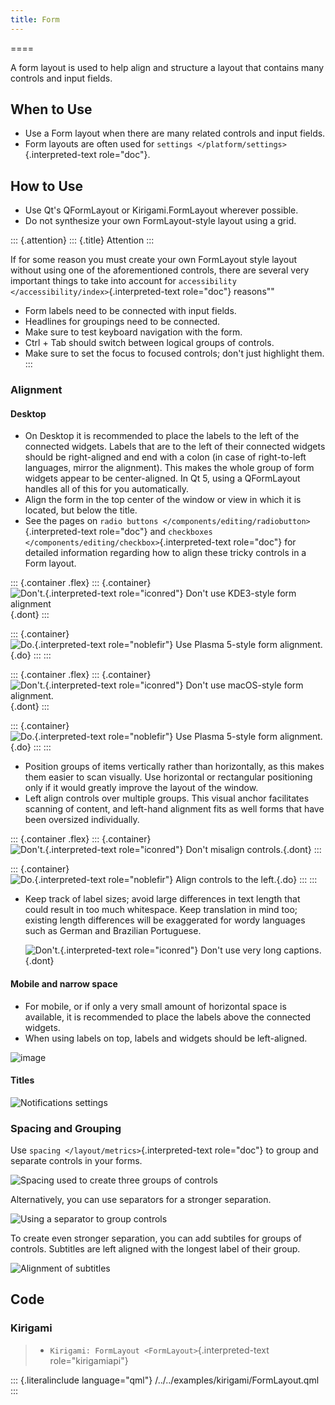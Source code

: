 ```yaml
---
title: Form
---
```

====

A form layout is used to help align and structure a layout that contains
many controls and input fields.

When to Use
-----------

-   Use a Form layout when there are many related controls and input
    fields.
-   Form layouts are often used for
    `settings </platform/settings>`{.interpreted-text role="doc"}.

How to Use
----------

-   Use Qt\'s QFormLayout or Kirigami.FormLayout wherever possible.
-   Do not synthesize your own FormLayout-style layout using a grid.

::: {.attention}
::: {.title}
Attention
:::

If for some reason you must create your own FormLayout style layout
without using one of the aforementioned controls, there are several very
important things to take into account for
`accessibility </accessibility/index>`{.interpreted-text role="doc"}
reasons\"\"

-   Form labels need to be connected with input fields.
-   Headlines for groupings need to be connected.
-   Make sure to test keyboard navigation with the form.
-   Ctrl + Tab should switch between logical groups of controls.
-   Make sure to set the focus to focused controls; don\'t just
    highlight them.
:::

### Alignment

#### Desktop

-   On Desktop it is recommended to place the labels to the left of the
    connected widgets. Labels that are to the left of their connected
    widgets should be right-aligned and end with a colon (in case of
    right-to-left languages, mirror the alignment). This makes the whole
    group of form widgets appear to be center-aligned. In Qt 5, using a
    QFormLayout handles all of this for you automatically.
-   Align the form in the top center of the window or view in which it
    is located, but below the title.
-   See the pages on
    `radio buttons </components/editing/radiobutton>`{.interpreted-text
    role="doc"} and
    `checkboxes </components/editing/checkbox>`{.interpreted-text
    role="doc"} for detailed information regarding how to align these
    tricky controls in a Form layout.

::: {.container .flex}
::: {.container}
![`Don't.`{.interpreted-text role="iconred"} Don\'t use KDE3-style form
alignment](/hig/Form_Align_KDE3.png){.dont}
:::

::: {.container}
![`Do.`{.interpreted-text role="noblefir"} Use Plasma 5-style form
alignment.](/hig/Form_Align_KDE5.png){.do}
:::
:::

::: {.container .flex}
::: {.container}
![`Don't.`{.interpreted-text role="iconred"} Don\'t use macOS-style form
alignment.](/hig/Form_Align_OSX.png){.dont}
:::

::: {.container}
![`Do.`{.interpreted-text role="noblefir"} Use Plasma 5-style form
alignment.](/hig/Form_Align_KDE5.png){.do}
:::
:::

-   Position groups of items vertically rather than horizontally, as
    this makes them easier to scan visually. Use horizontal or
    rectangular positioning only if it would greatly improve the layout
    of the window.
-   Left align controls over multiple groups. This visual anchor
    facilitates scanning of content, and left-hand alignment fits as
    well forms that have been oversized individually.

::: {.container .flex}
::: {.container}
![`Don't.`{.interpreted-text role="iconred"} Don\'t misalign
controls.](/hig/Form_Align_NO.png){.dont}
:::

::: {.container}
![`Do.`{.interpreted-text role="noblefir"} Align controls to the
left.](/hig/Form_Align_YES.png){.do}
:::
:::

-   Keep track of label sizes; avoid large differences in text length
    that could result in too much whitespace. Keep translation in mind
    too; existing length differences will be exaggerated for wordy
    languages such as German and Brazilian Portuguese.

    ![`Don't.`{.interpreted-text role="iconred"} Don\'t use very long
    captions.](/hig/Form_Align_Long.png){.dont}

#### Mobile and narrow space

-   For mobile, or if only a very small amount of horizontal space is
    available, it is recommended to place the labels above the connected
    widgets.
-   When using labels on top, labels and widgets should be left-aligned.

![image](/hig/Form_Align_YES_Mobile.png)

#### Titles

![Notifications settings](/hig/Settings-Notification-dark.png)

### Spacing and Grouping

Use `spacing </layout/metrics>`{.interpreted-text role="doc"} to group
and separate controls in your forms.

![Spacing used to create three groups of controls](/hig/Form3.png)

Alternatively, you can use separators for a stronger separation.

![Using a separator to group controls](/hig/Form4.png)

To create even stronger separation, you can add subtiles for groups of
controls. Subtitles are left aligned with the longest label of their
group.

![Alignment of subtitles](/hig/Form5.png)

Code
----

### Kirigami

> -   `Kirigami: FormLayout <FormLayout>`{.interpreted-text
>     role="kirigamiapi"}

::: {.literalinclude language="qml"}
/../../examples/kirigami/FormLayout.qml
:::
